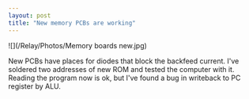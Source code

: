 ```yaml
---
layout: post
title: "New memory PCBs are working"
---
```



![](/Relay/Photos/Memory boards new.jpg)

New PCBs have places for diodes that block the backfeed current.
I've soldered two addresses of new ROM and tested the computer with it.
Reading the program now is ok, but I've found a bug in writeback to PC register by ALU.


